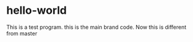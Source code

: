 # hello-world
This is a test program.
this is the main brand code.
Now this is different from master

